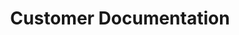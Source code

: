 ---
# You don't need to edit this file, it's empty on purpose.
# Edit theme's home layout instead if you wanna make some changes
# See: https://jekyllrb.com/docs/themes/#overriding-theme-defaults
layout: apis
permalink: /external
heading: Spare Labs External APIs
title: Customer Documentation
apis:
    - name: Spare Labs Platform API
      description: The Spare Labs Platform is a transportation management system that allows customers to spin up on-demand, deviated fixed-route and carpooling services in one click.  This API is avaialble for clients to connect to various service types and enable seamless transportation.
      link: https://api-docs.io/preview/oi7Sniby8BGFyZqha/?apiKey=DiXoeeYuxDax6ndXJ
    - name: Spare Rides API
      description: Carpooling riders and driver client API
      link: https://api-docs.io/preview/CFH3wnTb2z33TWF84?apiKey=DiXoeeYuxDax6ndXJ
---